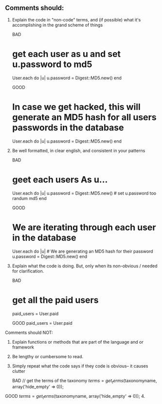 ## Comments should:
1. Explain the code in "non-code" terms, and (if possible) what it's accomplishing in the grand scheme of things

	  BAD
	  # get each user as u and set u.password to md5
	  User.each do |u|
	  	u.password = Digest::MD5.new()
	  end

	  GOOD
	  # In case we get hacked, this will generate an MD5 hash for all users passwords in the database
	  User.each do |u|
	  	u.password = Digest::MD5.new()
	  end

2. Be well formatted, in clear english, and consistent in your patterns

	  BAD
	  # geet each users As u...
	  User.each do |u|
	  	u.password = Digest::MD5.new() # set u.password too randum md5
	  end

	  GOOD
	  # We are iterating through each user in the database
	  User.each do |u|
	  	# We are generating an MD5 hash for their password
	  	u.password = Digest::MD5.new()
	  end


3. Explain what the code is doing. But, only when its non-obvious / needed for clarification.

	  BAD
	  # get all the paid users
	  paid_users = User.paid

	  GOOD
	  paid_users = User.paid



Comments should NOT:
1. Explain functions or methods that are part of the language and or framework
2. Be lengthy or cumbersome to read.
3. Simply repeat what the code says if they code is obvious– it causes clutter

	BAD
	// get the terms of the taxonomy
  $terms = get_terms($taxonomyname, array('hide_empty' => 0));

  GOOD
	$terms = get_terms($taxonomyname, array('hide_empty' => 0));
4. 